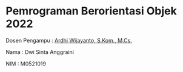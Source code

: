 # Pemrograman Berorientasi Objek 2022
Dosen Pengampu : [Ardhi Wijayanto, S.Kom., M.Cs.](https://github.com/ardhiesta)

Nama : Dwi Sinta Anggraini

NIM : M0521019
